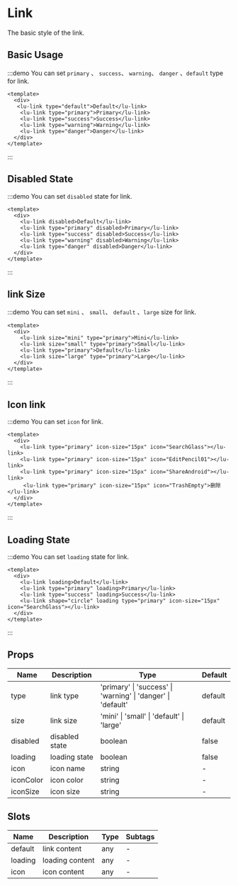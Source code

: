 # Link

The basic style of the link.

## Basic Usage

:::demo You can set `primary` 、 `success`、 `warning`、 `danger` 、`default` type for link.

```vue
<template>
  <div>
   <lu-link type="default">Default</lu-link>
    <lu-link type="primary">Primary</lu-link>
    <lu-link type="success">Success</lu-link>
    <lu-link type="warning">Warning</lu-link>
    <lu-link type="danger">Danger</lu-link>
  </div>
</template>
```

:::


## Disabled State

:::demo You can set `disabled` state for link.

```vue
<template>
  <div>
    <lu-link disabled>Default</lu-link>
    <lu-link type="primary" disabled>Primary</lu-link>
    <lu-link type="success" disabled>Success</lu-link>
    <lu-link type="warning" disabled>Warning</lu-link>
    <lu-link type="danger" disabled>Danger</lu-link>
  </div>
</template>
```
:::


## link Size

:::demo You can set `mini` 、 `small`、 `default` 、`large` size for link.

```vue
<template>
  <div>
    <lu-link size="mini" type="primary">Mini</lu-link>
    <lu-link size="small" type="primary">Small</lu-link>
    <lu-link type="primary">Default</lu-link>
    <lu-link size="large" type="primary">Large</lu-link>
  </div>
</template>
```
:::


## Icon link

:::demo You can set `icon` for link.

```vue
<template>
  <div>
    <lu-link type="primary" icon-size="15px" icon="SearchGlass"></lu-link>
    <lu-link type="primary" icon-size="15px" icon="EditPencil01"></lu-link>
    <lu-link type="primary" icon-size="15px" icon="ShareAndroid"></lu-link>
     <lu-link type="primary" icon-size="15px" icon="TrashEmpty">删除</lu-link>
  </div>
</template>
```
:::


## Loading State

:::demo You can set `loading` state for link.

```vue
<template>
  <div>
    <lu-link loading>Default</lu-link>
    <lu-link type="primary" loading>Primary</lu-link>
    <lu-link type="success" loading>Success</lu-link>
    <lu-link shape="circle" loading type="primary" icon-size="15px" icon="SearchGlass"></lu-link>
  </div>
</template>
```
:::


## Props

| Name | Description | Type | Default |
|----- |------------ |----- | ------- |
| type | link type | 'primary' \| 'success' \| 'warning' \| 'danger' \| 'default' | default |
| size | link size | 'mini' \| 'small' \| 'default' \| 'large' | default |
| disabled | disabled state | boolean | false |
| loading | loading state | boolean | false |
| icon | icon name | string | - |
| iconColor | icon color | string | - |
| iconSize | icon size | string | - |



<!-- ## Events

| Name | Description |
|----- | ----------- |
| change | triggers when fixed state changed | -->

## Slots

| Name | Description | Type | Subtags |
| ---- | ----------- | ---- | ------- |
| default | link content | any | - |
| loading | loading content | any | - |
| icon | icon content | any | - |

<!-- ## Directives

| Name | Description | Type |
| ---- | ----------- | ---- |
| v-loading | show animation while loading data | boolean | -->
